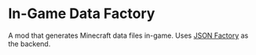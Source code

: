 # In-Game Data Factory
A mod that generates Minecraft data files in-game. Uses [JSON Factory](https://github.com/CottonMC/json-factory) as the backend.
